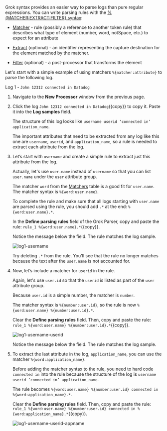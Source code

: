 Grok syntax provides an easier way to parse logs than pure regular expressions. You can write parsing rules with the <a href="https://docs.datadoghq.com/logs/processing/parsing/overview" target="_blank">%{MATCHER:EXTRACT:FILTER} syntax</a>:

- <a href="https://docs.datadoghq.com/logs/processing/parsing/?tab=matcher#matcher-and-filter" target="_blank">Matcher</a> - rule (possibly a reference to another token rule) that describes what type of element (number, word, notSpace, etc.) to expect for an attribute

- <a href="https://docs.datadoghq.com/logs/processing/parsing/?tab=matcher#parsing-a-specific-text-attribute" target="_blank">Extract</a> (optional) - an identifier representing the capture destination for the element matched by the matcher.

- <a href="https://docs.datadoghq.com/logs/processing/parsing/?tab=filter#matcher-and-filter" target="_blank">Filter</a> (optional) -  a post-processor that transforms the element

Let's start with a simple example of using matchers `%{matcher:attribute}` to parse the following log.

Log 1 - `John 12312 connected in Datadog`

1. Navigate to the **New Processor** window from the previous page.

2. Click the log `John 12312 connected in Datadog`{{copy}} to copy it. Paste it into the **Log samples** field. 

    The structure of this log looks like  `username userid ‘connected in’ application_name`. 

    The important attributes that need to be extracted from any log like this one are `username`, `userid`, and `application_name`, so a rule is needed to extract each attribute from the log. 

3. Let’s start with `username` and create a simple rule to extract just this attribute from the log. 

    Actually, let's use `user.name` instead of `username` so that you can list `user.name` under the `user` attribute group.
    
    The matcher `word` from the <a href="https://docs.datadoghq.com/logs/processing/parsing/?tab=matcher#matcher-and-filter" target="_blank">Matchers</a> table is a good fit for `user.name`. The matcher syntax is `%{word:user.name}`. 

    To complete the rule and make sure that all logs starting with `user.name` are parsed using the rule, you should add `.*` at the end: `%{word:user.name}.*`.

    In the **Define parsing rules** field of the Grok Parser, copy and paste the rule: `rule_1 %{word:user.name}.*`{{copy}}.

    Notice the message below the field. The rule matches the log sample.

    ![log1-username](logsparsing/assets/log1-username.png)

    Try deleting `.*` from the rule. You'll see that the rule no longer matches because the text after the `user.name` is not accounted for.

4. Now, let’s include a matcher for `userid` in the rule. 

    Again, let's use `user.id` so that the `userid` is listed as part of the `user` attribute group. 

    Because  `user.id` is a simple number, the matcher is `number`. 

    The matcher syntax is `%{number:user.id}`, so the rule is now `%{word:user.name} %{number:user.id}.*`.

    Clear the **Define parsing rules** field. Then, copy and paste the rule: `rule_1 %{word:user.name} %{number:user.id}.*`{{copy}}.
    
    ![log1-username-userid](logsparsing/assets/log1-username-userid.png)

    Notice the message below the field. The rule matches the log sample.

5. To extract the last attribute in the log, `application_name`, you can use the matcher `%{word:application_name}`. 

    Before adding the matcher syntax to the rule, you need to hard code `connected in` into the rule because the structure of the log is `username userid ‘connected in’ application_name`. 

    The rule becomes `%{word:user.name} %{number:user.id} connected in %{word:application_name}.*`. 

    Clear the **Define parsing rules** field. Then, copy and paste the rule: `rule_1 %{word:user.name} %{number:user.id} connected in %{word:application_name}.*`{{copy}}.
    
    ![log1-username-userid-appname](logsparsing/assets/log1-username-userid-appname.png)

